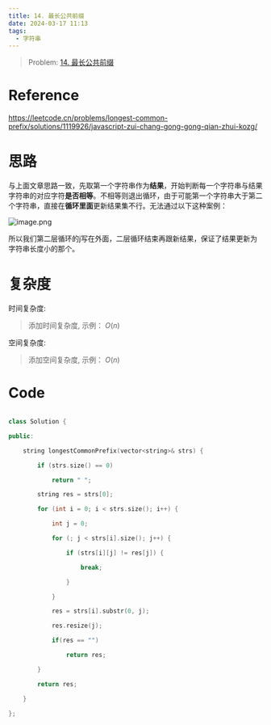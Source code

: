 ```yaml
---
title: 14. 最长公共前缀
date: 2024-03-17 11:13
tags:
  - 字符串
---
```



> Problem: [14. 最长公共前缀](https://leetcode.cn/problems/longest-common-prefix/description/)

  


# Reference

  

https://leetcode.cn/problems/longest-common-prefix/solutions/1119926/javascript-zui-chang-gong-gong-qian-zhui-kozg/

  

# 思路

  

与上面文章思路一致，先取第一个字符串作为**结果**，开始判断每一个字符串与结果字符串的对应字符**是否相等**。不相等则退出循环，由于可能第一个字符串大于第二个字符串，直接在**循环里面**更新结果集不行。无法通过以下这种案例：

  

![image.png](media/image.png)

  

所以我们第二层循环的j写在外面，二层循环结束再跟新结果，保证了结果更新为字符串长度小的那个。

  

# 复杂度

  

时间复杂度:

> 添加时间复杂度, 示例： $O(n)$

  

空间复杂度:

> 添加空间复杂度, 示例： $O(n)$

  
  
  

# Code

```C++ []

class Solution {

public:

    string longestCommonPrefix(vector<string>& strs) {

        if (strs.size() == 0)

            return " ";

        string res = strs[0];

        for (int i = 0; i < strs.size(); i++) {

            int j = 0;

            for (; j < strs[i].size(); j++) {

                if (strs[i][j] != res[j]) {

                    break;

                }

            }

            res = strs[i].substr(0, j);

            res.resize(j);

            if(res == "")

                return res;

        }

        return res;

    }

};

```